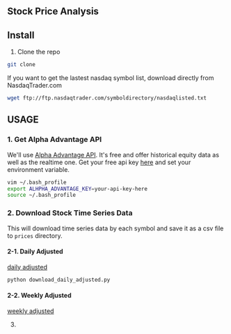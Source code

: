 Stock Price Analysis 
----




Install
----
1. Clone the repo 
```bash
git clone 
``` 
If you want to get the lastest nasdaq symbol list, download directly from NasdaqTrader.com
```bash
wget ftp://ftp.nasdaqtrader.com/symboldirectory/nasdaqlisted.txt
```


USAGE 
----
### 1. Get Alpha Advantage API
We'll use [Alpha Advantage API](https://www.alphavantage.co/documentation/). It's free and offer historical equity data as well as the realtime one. 
Get your free api key [here](https://www.alphavantage.co/support/#api-key) and set your environment variable.  
```bash
vim ~/.bash_profile
export ALHPHA_ADVANTAGE_KEY=your-api-key-here
source ~/.bash_profile
``` 

### 2. Download Stock Time Series Data 
This will download time series data by each symbol and save it as a csv file to `prices` directory. 
#### 2-1. Daily Adjusted
[daily adjusted](https://www.alphavantage.co/documentation/#dailyadj)
```python
python download_daily_adjusted.py 
```

#### 2-2. Weekly Adjusted
[weekly adjusted](https://www.alphavantage.co/documentation/#weeklyadj)

3. 

